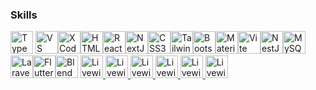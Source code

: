### Skills


<p align="left">
<a href="https://www.typescriptlang.org/" target="_blank" rel="noreferrer"><img src="https://raw.githubusercontent.com/danielcranney/readme-generator/main/public/icons/skills/typescript-colored.svg" width="36" height="36" alt="TypeScript" /></a>
 <a href="https://code.visualstudio.com/" target="_blank" rel="noreferrer"><img src="https://raw.githubusercontent.com/danielcranney/readme-generator/main/public/icons/skills/visualstudiocode.svg" width="36" height="36" alt="VS Code" /></a><a href="https://www.xcode.com" target="_blank" rel="noreferrer"><img src="https://raw.githubusercontent.com/danielcranney/readme-generator/main/public/icons/skills/xcode.svg" width="36" height="36" alt="XCode" /></a><a href="https://developer.mozilla.org/en-US/docs/Glossary/HTML5" target="_blank" rel="noreferrer"><img src="https://raw.githubusercontent.com/danielcranney/readme-generator/main/public/icons/skills/html5-colored.svg" width="36" height="36" alt="HTML5" /></a><a href="https://reactjs.org/" target="_blank" rel="noreferrer"><img src="https://raw.githubusercontent.com/danielcranney/readme-generator/main/public/icons/skills/react-colored.svg" width="36" height="36" alt="React" /></a><a href="https://nextjs.org/docs" target="_blank" rel="noreferrer"><img src="https://raw.githubusercontent.com/danielcranney/readme-generator/main/public/icons/skills/nextjs-colored.svg" width="36" height="36" alt="NextJs" /></a><a href="https://www.w3.org/TR/CSS/#css" target="_blank" rel="noreferrer"><img src="https://raw.githubusercontent.com/danielcranney/readme-generator/main/public/icons/skills/css3-colored.svg" width="36" height="36" alt="CSS3" /></a><a href="https://tailwindcss.com/" target="_blank" rel="noreferrer"><img src="https://raw.githubusercontent.com/danielcranney/readme-generator/main/public/icons/skills/tailwindcss-colored.svg" width="36" height="36" alt="TailwindCSS" /></a><a href="https://getbootstrap.com/" target="_blank" rel="noreferrer"><img src="https://raw.githubusercontent.com/danielcranney/readme-generator/main/public/icons/skills/bootstrap-colored.svg" width="36" height="36" alt="Bootstrap" /></a><a href="https://mui.com/" target="_blank" rel="noreferrer"><img src="https://raw.githubusercontent.com/danielcranney/readme-generator/main/public/icons/skills/materialui-colored.svg" width="36" height="36" alt="Material UI" /></a><a href="https://vitejs.dev/" target="_blank" rel="noreferrer"><img src="https://raw.githubusercontent.com/danielcranney/readme-generator/main/public/icons/skills/vite-colored.svg" width="36" height="36" alt="Vite" /></a><a href="https://docs.nestjs.com/" target="_blank" rel="noreferrer"><img src="https://raw.githubusercontent.com/danielcranney/readme-generator/main/public/icons/skills/nestjs-colored.svg" width="36" height="36" alt="NestJS" /></a><a href="https://www.mysql.com/" target="_blank" rel="noreferrer"><img src="https://raw.githubusercontent.com/danielcranney/readme-generator/main/public/icons/skills/mysql-colored.svg" width="36" height="36" alt="MySQL" /></a><a href="https://laravel.com/" target="_blank" rel="noreferrer"><img src="https://raw.githubusercontent.com/danielcranney/readme-generator/main/public/icons/skills/laravel-colored.svg" width="36" height="36" alt="Laravel" /></a><a href="https://flutter.dev/" target="_blank" rel="noreferrer"><img src="https://raw.githubusercontent.com/danielcranney/readme-generator/main/public/icons/skills/flutter-colored.svg" width="36" height="36" alt="Flutter" /></a><a href="https://www.blender.org/" target="_blank" rel="noreferrer"><img src="https://raw.githubusercontent.com/danielcranney/readme-generator/main/public/icons/skills/blender-colored.svg" width="36" height="36" alt="Blender" /></a>
 <a href="https://laravel-livewire.com/" target="_blank" rel="noreferrer">
  <img src="https://tse2.mm.bing.net/th?id=OIP.S7_jMZQTQhMvvqtv6rJv4gAAAA&pid=Api&P=0&h=180" width="36" height="36" alt="Livewire" />
</a>
  <a href="https://laravel-livewire.com/" target="_blank" rel="noreferrer">
  <img src="https://www.ankurkedia.com/zustand.png" width="36" height="36" alt="Livewire" />
</a>
  <a href="https://laravel-livewire.com/" target="_blank" rel="noreferrer">
  <img src="https://flutterawesome.com/content/images/2021/08/river_pod.png" width="36" height="36" alt="Livewire" />
</a>
 <a href="https://laravel-livewire.com/" target="_blank" rel="noreferrer">
  <img src="https://cdn.hashnode.com/res/hashnode/image/upload/v1673466940876/52d9e53f-5b04-41bd-96a6-f16a51a53577.png?w=1600&h=840&fit=crop&crop=entropy&auto=compress" width="36" height="36" alt="Livewire" />
</a>
 <a href="https://laravel-livewire.com/" target="_blank" rel="noreferrer">
  <img src="https://seeklogo.com/images/F/framer-motion-logo-DA1E33CAA1-seeklogo.com.png" width="36" height="36" alt="Livewire" />
</a>
  <a href="https://laravel-livewire.com/" target="_blank" rel="noreferrer">
  <img src="https://cdn.iconscout.com/icon/free/png-512/javascript-2752148-2284965.png" width="36" height="36" alt="Livewire" />
</a>
 
</p>
